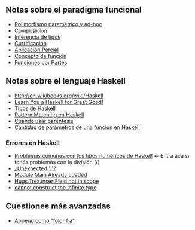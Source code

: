 Notas sobre el paradigma funcional
----------------------------------

-   [Polimorfismo paramétrico y ad-hoc](polimorfismo-parametrico-y-ad-hoc.md)
-   [Composición](composicion.md)
-   [Inferencia de tipos](inferencia-de-tipos.md)
-   [Currificación](currificacion.md)
-   [Aplicación Parcial](aplicacion-parcial.md)
-   [Concepto de función](concepto-de-funcion.md)
-   [Funciones por Partes](funciones-por-partes.md)

Notas sobre el lenguaje Haskell
-------------------------------

-   <http://en.wikibooks.org/wiki/Haskell>
-   [Learn You a Haskell for Great Good!](http://learnyouahaskell.com/)
-   [Tipos de Haskell](tipos-de-haskell.md)
-   [Pattern Matching en Haskell](pattern-matching-en-haskell.md)
-   [Cuándo usar paréntesis](cuando-usar-parentesis.md)
-   [Cantidad de parámetros de una función en Haskell](cantidad-de-parametros-de-una-funcion-en-haskell.md)

### Errores en Haskell

-   [Problemas comunes con los tipos numéricos de Haskell](problemas-comunes-con-los-tipos-numericos-de-haskell.md) &lt;- Entrá acá si tenés problemas con la división (/)
-   [¿Unexpected ';'?](-unexpected-----.md)
-   [Module Main Already Loaded](module-main-already-loaded.md)
-   [Hugs.Trex.insertField not in scope](hugs-trex-insertfield-not-in-scope.md)
-   [cannot construct the infinite type](cannot-construct-the-infinite-type.md)

Cuestiones más avanzadas
------------------------

-   [Append como "foldr f a"](Append_como_"foldr_f_a" "wikilink")

